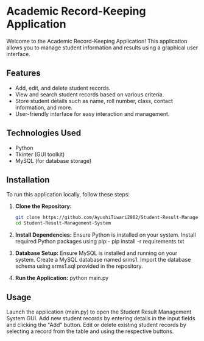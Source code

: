 # Academic Record-Keeping Application

Welcome to the Academic Record-Keeping Application! This application allows you to manage student information and results using a graphical user interface.

## Features

- Add, edit, and delete student records.
- View and search student records based on various criteria.
- Store student details such as name, roll number, class, contact information, and more.
- User-friendly interface for easy interaction and management.

## Technologies Used

- Python
- Tkinter (GUI toolkit)
- MySQL (for database storage)

## Installation

To run this application locally, follow these steps:

1. **Clone the Repository:**
   ```bash
   git clone https://github.com/AyushiTiwari2802/Student-Result-Management-System.git
   cd Student-Result-Management-System
   
2. **Install Dependencies:**
Ensure Python is installed on your system.
Install required Python packages using pip:-
pip install -r requirements.txt

3. **Database Setup:**
Ensure MySQL is installed and running on your system.
Create a MySQL database named srms1.
Import the database schema using srms1.sql provided in the repository.

4. **Run the Application:**
   python main.py

## Usage

Launch the application (main.py) to open the Student Result Management System GUI.
Add new student records by entering details in the input fields and clicking the "Add" button.
Edit or delete existing student records by selecting a record from the table and using the respective buttons.
